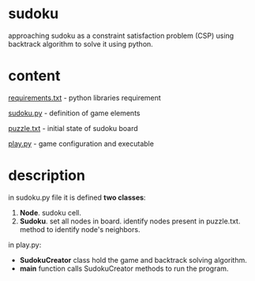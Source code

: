 # sudoku
approaching sudoku as a constraint satisfaction problem (CSP) using backtrack algorithm to solve it using python.

# content
[requirements.txt](requirements.txt) - python libraries requirement

[sudoku.py](sudoku.py) - definition of game elements

[puzzle.txt](puzzle.txt) - initial state of sudoku board

[play.py](play.py) - game configuration and executable

# description
in sudoku.py file it is defined **two classes**:
1) **Node**. sudoku cell.
2) **Sudoku**. set all nodes in board. identify nodes present in puzzle.txt. method to identify node's neighbors.

in play.py:
- **SudokuCreator** class hold the game and backtrack solving algorithm.
- **main** function calls SudokuCreator methods to run the program.